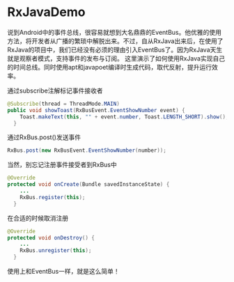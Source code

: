 # RxJavaDemo
说到Android中的事件总线，很容易就想到大名鼎鼎的EventBus。他优雅的使用方法，将开发者从广播的繁琐中解脱出来。不过，自从RxJava出来后，在使用了RxJava的项目中，我们已经没有必须的理由引入EventBus了。因为RxJava天生就是观察者模式，支持事件的发布与订阅。
这里演示了如何使用RxJava实现自己的时间总线。同时使用apt和javapoet编译时生成代码，取代反射，提升运行效率。

通过subscribe注解标记事件接收者

``` java
@Subscribe(thread = ThreadMode.MAIN) 
public void showToast(RxBusEvent.EventShowNumber event) {
    Toast.makeText(this, "" + event.number, Toast.LENGTH_SHORT).show();
  }
```

通过RxBus.post()发送事件

``` java
RxBus.post(new RxBusEvent.EventShowNumber(number));
```

当然，别忘记注册事件接受者到RxBus中

``` java
@Override 
protected void onCreate(Bundle savedInstanceState) {
    ...
    RxBus.register(this);
  }
```

在合适的时候取消注册

``` java
@Override 
protected void onDestroy() {
    ...
    RxBus.unregister(this);
  }
```
使用上和EventBus一样，就是这么简单！

